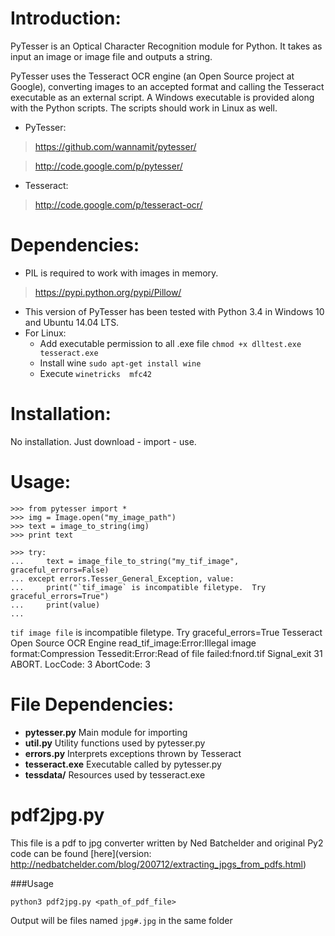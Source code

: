 Introduction:
============
PyTesser is an Optical Character Recognition module for Python. It takes 
as input an image or image file and outputs a string.

PyTesser uses the Tesseract OCR engine (an Open Source project at Google), 
converting images to an accepted format and calling the Tesseract 
executable as an external script. A Windows executable is provided 
along with the Python scripts. The scripts should work in Linux as well. 

+ PyTesser:

>https://github.com/wannamit/pytesser/

>http://code.google.com/p/pytesser/

+ Tesseract:

>http://code.google.com/p/tesseract-ocr/


Dependencies:
=============
- PIL is required to work with images in memory.
>https://pypi.python.org/pypi/Pillow/
- This version of PyTesser has been tested with Python 3.4 in Windows 10 and Ubuntu 14.04 LTS.
- For Linux:
	+ Add executable permission to all .exe file `chmod +x dlltest.exe tesseract.exe`
	+ Install wine `sudo apt-get install wine`
	+ Execute `winetricks  mfc42`


Installation:
==============
No installation. Just download - import - use.

Usage:
================================

	>>> from pytesser import *
	>>> img = Image.open("my_image_path")
	>>> text = image_to_string(img)
	>>> print text

	>>> try:
	... 	text = image_file_to_string("my_tif_image", graceful_errors=False)
	... except errors.Tesser_General_Exception, value:
	... 	print("`tif_image` is incompatible filetype.  Try graceful_errors=True")
	... 	print(value)
	... 	

`tif image file` is incompatible filetype.  Try graceful_errors=True
Tesseract Open Source OCR Engine
read_tif_image:Error:Illegal image format:Compression
Tessedit:Error:Read of file failed:fnord.tif
Signal_exit 31 ABORT. LocCode: 3  AbortCode: 3


File Dependencies:
============================================
- __pytesser.py__	Main module for importing
- __util.py__		Utility functions used by pytesser.py
- __errors.py__	Interprets exceptions thrown by Tesseract
- __tesseract.exe__	Executable called by pytesser.py
- __tessdata/__	Resources used by tesseract.exe

pdf2jpg.py
=============================================
This file is a pdf to jpg converter written by Ned Batchelder and original Py2 code can be found [here](version: http://nedbatchelder.com/blog/200712/extracting_jpgs_from_pdfs.html)

###Usage

	python3 pdf2jpg.py <path_of_pdf_file>

Output will be files named `jpg#.jpg` in the same folder